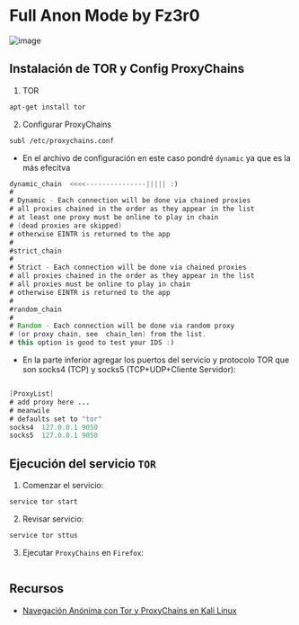 # Full Anon Mode by Fz3r0

![image](https://github.com/Fz3r0/Fz3r0_-_SQLi/assets/94720207/9b85cc34-8e4d-4850-8299-8042638b0167)

## Instalación de TOR y Config ProxyChains

1. TOR

````sh
apt-get install tor
````

2. Configurar ProxyChains

````sh
subl /etc/proxychains.conf
````

- En el archivo de configuración en este caso pondré `dynamic` ya que es la más efecitva

````java
dynamic_chain  <<<<---------------||||| :)
#
# Dynamic - Each connection will be done via chained proxies
# all proxies chained in the order as they appear in the list
# at least one proxy must be online to play in chain
# (dead proxies are skipped)
# otherwise EINTR is returned to the app
#
#strict_chain
#
# Strict - Each connection will be done via chained proxies
# all proxies chained in the order as they appear in the list
# all proxies must be online to play in chain
# otherwise EINTR is returned to the app
#
#random_chain
#
# Random - Each connection will be done via random proxy
# (or proxy chain, see  chain_len) from the list.
# this option is good to test your IDS :)
````
- En la parte inferior agregar los puertos del servicio y protocolo TOR que son socks4 (TCP) y socks5 (TCP+UDP+Cliente Servidor):

````java

[ProxyList]
# add proxy here ...
# meanwile
# defaults set to "tor"
socks4 	127.0.0.1 9050
socks5 	127.0.0.1 9050
````

## Ejecución del servicio `TOR`

1. Comenzar el servicio:

````sh
service tor start
````

2. Revisar servicio:

````sh
service tor sttus
````

3. Ejecutar `ProxyChains` en `Firefox`:

````sh

````

## Recursos

- [Navegación Anónima con Tor y ProxyChains en Kali Linux](https://www.youtube.com/watch?v=3UA4Raqqu6I)
